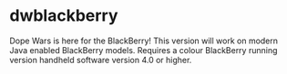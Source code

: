 # dwblackberry
Dope Wars is here for the BlackBerry! This version will work on modern Java enabled BlackBerry models. Requires a colour BlackBerry running version handheld software version 4.0 or higher.
